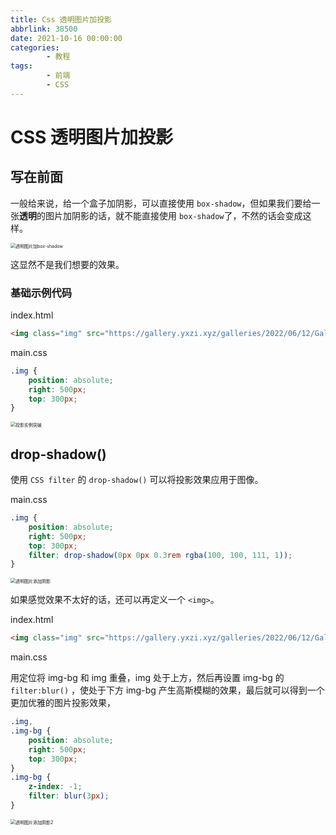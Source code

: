 ```yaml
---
title: Css 透明图片加投影
abbrlink: 38500
date: 2021-10-16 00:00:00
categories:
        - 教程
tags:
        - 前端
        - CSS
---
```


# CSS 透明图片加投影

## 写在前面

一般给来说，给一个盒子加阴影，可以直接使用 `box-shadow`，但如果我们要给一张**透明**的图片加阴影的话，就不能直接使用 `box-shadow`了，不然的话会变成这样。

<img src="https://gallery.yxzi.xyz/galleries/2022/07/10/透明图片加box-shadow.png" alt="透明图片加box-shadow" style="zoom:50%;" />

这显然不是我们想要的效果。

### 基础示例代码

index.html

```html
<img class="img" src="https://gallery.yxzi.xyz/galleries/2022/06/12/Gallery.png" alt="" />
```

main.css

```css
.img {
	position: absolute;
	right: 500px;
	top: 300px;
}
```

<img src="https://gallery.yxzi.xyz/galleries/2022/06/12/Gallery.png" alt="投影实例突破" style="zoom:50%;" />

## drop-shadow()

使用 `CSS filter` 的 `drop-shadow()` 可以将投影效果应用于图像。

main.css

```css
.img {
	position: absolute;
	right: 500px;
	top: 300px;
	filter: drop-shadow(0px 0px 0.3rem rgba(100, 100, 111, 1));
}
```

<img src="https://gallery.yxzi.xyz/galleries/2022/09/27/%E9%80%8F%E6%98%8E%E5%9B%BE%E7%89%87%E6%B7%BB%E5%8A%A0%E9%98%B4%E5%BD%B1.png" alt="透明图片添加阴影" style="zoom:50%;" />

如果感觉效果不太好的话，还可以再定义一个 `<img>`。

index.html

```html
<img class="img" src="https://gallery.yxzi.xyz/galleries/2022/06/12/Gallery.png" alt="" /> <img class="img-bg" src="https://gallery.yxzi.xyz/galleries/2022/06/12/Gallery.png" alt="" />
```

main.css

用定位将 img-bg 和 img 重叠，img 处于上方，然后再设置 img-bg 的 `filter:blur()` ，使处于下方 img-bg 产生高斯模糊的效果，最后就可以得到一个更加优雅的图片投影效果，

```css
.img,
.img-bg {
	position: absolute;
	right: 500px;
	top: 300px;
}
.img-bg {
	z-index: -1;
	filter: blur(3px);
}
```

<img src="https://gallery.yxzi.xyz/galleries/2022/09/27/%E9%80%8F%E6%98%8E%E5%9B%BE%E7%89%87%E6%B7%BB%E5%8A%A0%E9%98%B4%E5%BD%B12.png" alt="透明图片添加阴影2" style="zoom:50%;" />
